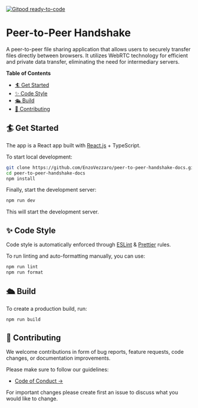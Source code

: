 [![Gitpod ready-to-code](https://img.shields.io/badge/Gitpod-ready--to--code-blue?logo=gitpod)](https://gitpod.io/#https://github.com/EnzoVezzaro/peer-to-peer-handshake-docs)

# Peer-to-Peer Handshake

A peer-to-peer file sharing application that allows users to securely transfer files directly between browsers. It utilizes WebRTC technology for efficient and private data transfer, eliminating the need for intermediary servers.

**Table of Contents**

- [🏄 Get Started](#-get-started)
- [✨ Code Style](#-code-style)
- [🛳 Build](#-build)
- [💖 Contributing](#-contributing)

## 🏄 Get Started

The app is a React app built with [React.js](https://reactjs.org/) + TypeScript.

To start local development:

```bash
git clone https://github.com/EnzoVezzaro/peer-to-peer-handshake-docs.git
cd peer-to-peer-handshake-docs
npm install
```

Finally, start the development server:

```bash
npm run dev
```

This will start the development server.

## ✨ Code Style

Code style is automatically enforced through [ESLint](https://eslint.org) & [Prettier](https://prettier.io) rules.

To run linting and auto-formatting manually, you can use:

```bash
npm run lint
npm run format
```

## 🛳 Build

To create a production build, run:

```bash
npm run build
```

## 💖 Contributing

We welcome contributions in form of bug reports, feature requests, code changes, or documentation improvements.

Please make sure to follow our guidelines:

- [Code of Conduct →](CODE_OF_CONDUCT.md)

For important changes please create first an issue to discuss what you would like to change.
